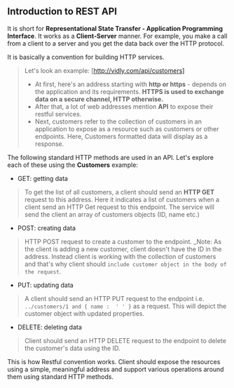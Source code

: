 ## Introduction to REST API 

It is short for **Representational State Transfer - Application Programming Interface**. It works as a **Client-Server** manner. For example, you make a call from a client to a server and you get the data back over the HTTP protocol. 

It is basically a convention for building HTTP services. 

> Let's look an example: [http://vidly.com/api/customers]
> - At first, here's an address starting with **http or https** - depends on the application and its requirements. **HTTPS is used to exchange data on a secure channel, HTTP otherwise.** 
> - After that, a lot of web addresses mention **API** to expose their restful services.
> - Next, customers refer to the collection of customers in an application to expose as a resource such as customers or other endpoints. Here, Customers formatted data will display as a response. 

The following standard HTTP methods are used in an API. Let's explore each of these using the **Customers** example: 
- GET: getting data
 > To get the list of all customers, a client should send an **HTTP GET** request to this address. 
 > Here it indicates a list of customers when a client send an HTTP Get request to this endpoint.
 > The service will send the client an array of customers objects (ID, name etc.)
 
- POST: creating data
 > HTTP POST request to create a customer to the endpoint. 
 _Note: As the client is adding a new customer, client doesn't have the ID in the address. Instead client is working with the collection of customers and that's why client should `include customer object in the body of the request`.

- PUT: updating data
 > A client should send an HTTP PUT request to the endpoint i.e. `../customers/1 and { name :  ' ' }` as a request. This will depict the customer object with updated properties. 

- DELETE: deleting data
 > Client should send an HTTP DELETE request to the endpoint to delete the customer's data using the ID. 

This is how Restful convention works. Client should expose the resources using a simple, meaningful address and support various operations around them using standard HTTP methods. 
